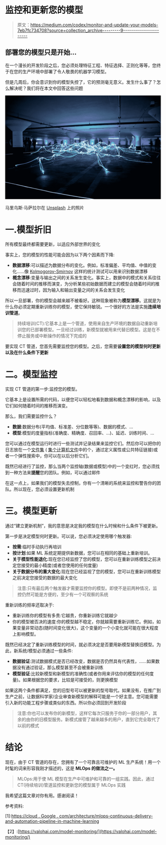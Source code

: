 # 监控和更新您的模型

> 原文：<https://medium.com/codex/monitor-and-update-your-models-7eb7fc734708?source=collection_archive---------9----------------------->

## 部署您的模型只是开始…

在一个漫长的开发阶段之后，您必须处理特征工程、特征选择、正则化等等，您终于在您的生产环境中部署了令人敬畏的机器学习模型。

但是几周后，你会意识到你的模型失控了，它的预测毫无意义。发生什么事了？怎么解决呢？我们将在本文中回答这些问题

![](img/348001ce6558da61e1ffa3212baa4f00.png)

马里乌斯·马萨拉尔在 [Unsplash](https://unsplash.com/s/photos/machine-learning?utm_source=unsplash&utm_medium=referral&utm_content=creditCopyText) 上的照片

# 一.模型折旧

所有模型最终都需要更新，以适应外部世界的变化

事实上，您的模型的性能可能会因为以下两个因素而下降:

*   **数据漂移**:可以描述为数据分布的变化。例如，标准偏差、平均值、中值的变化……像 [Kolmogorov-Smirnov](https://en.wikipedia.org/wiki/Kolmogorov%E2%80%93Smirnov_test) 这样的统计测试可以用来识别数据漂移
*   **概念漂移**:变量与输出之间的关系发生变化。事实上，数据中的模式和关系往往会随着时间的推移而演变，为分析某些初始数据而建立的模型会随着时间的推移而迅速过时，因为输入和输出变量之间的关系会发生变化

所以一旦部署，你的模型会越来越不被看好。这种现象被称为**模型漂移**。这就是为什么你必须定期重新训练你的模型，使它保持敏锐。一个很好的方法是实施**连续培训管道**。

> 持续培训(CT):它基本上是一个管道，使用来自生产环境的数据自动重新培训您的已部署模型。一旦经过训练，新模型就被用来代替旧模型。这是在不停止服务或中断操作的情况下完成的

要实现 CT 管道，您首先需要监控您的模型。之后，您需要**设置您的模型何时更新以及在什么条件下更新**

# 二。模型监控

实现 CT 管道的第一步:监控您的模型。

它基本上是设置所需的代码，以便您可以轻松地看到数据和概念漂移的影响，以及它们如何随着时间的推移而演变。

那么，我们需要监控什么？

*   **数据**:数据分布(平均值、标准差、分位数等等)、数据的模式、…
*   **模型**:模型的度量指标(准确度、精确度、召回率、…)、延迟、训练时间、…

您可以通过在模型运行时进行一些测试并记录结果来监控它们。然后你可以把你的日志放在一个[文件集](https://en.wikipedia.org/wiki/Fileset) ( [集](https://en.wikipedia.org/wiki/Set_(mathematics))[个计算机文件](https://en.wikipedia.org/wiki/Computer_file)中的个，通过定义属性或公共特征链接)或者一个弹性搜索中，你可以在以后分析它们。

既然已经进行了监控，那么当两个监控轴(数据或模型)中的一个变红时，您必须找到一种方法来**提醒**您的团队。例如，可以通过邮件

在这一点上，如果我们的模型失去控制，你有一个清晰的系统来监控和警告你的团队。所以现在，您必须设置更新机制

# 三。模型更新

通过“建立更新机制”，我的意思是决定我的模型在什么时候和什么条件下被更新。

第一步是决定模型何时更新。可以说，您必须决定使用哪个触发器:

*   **按需**:临时手动执行再培训
*   **按计划**:如果 ML 系统定期提供新数据，您可以在相同的基础上重新培训。
*   **关于模型性能退化**:现在您已经监控了您的模型，您可以在重新训练模型之前决定您接受的最小精度(或者您使用的任何度量)
*   **关于数据分布的重大变化**:现在您已经监视了您的模型，您可以在重新训练模型之前决定您接受的数据的最大变化

> 注意:只有最后两个触发器才需要监控你的模型。即使不是前两种情况，监控仍然可能是方便的，至少有一个可观察的系统

重新训练的频率还取决于:

*   重新训练你的模型有多贵:它越贵，你重新训练它就越少
*   你的模型被否决的速度:你的模型越不稳定，你就越需要重新训练它。例如，如果变量非常动态(随时间变化很大)，这个变量的一个小变化就可能在很大程度上影响模型。

既然已经决定了重新训练模型的时间，就必须决定是否要用新模型替换旧模型。为此，新系统/模型必须通过一些条件:

*   **数据验证**:测试数据模式是否已经改变，数据是否仍然具有代表性，……如果数据没有通过验证，那么模型甚至不会被重新训练
*   **模型验证**:比较新模型和新模型的准确性(或者你用来评估你的模型的任何度量)。如果根据您的要求，比较是可接受的，则更换模型

如果这两个条件都满足，您的旧型号可以被更新的型号取代。如果没有，在推广到生产之前，让数据科学家/企业审查新模型的解释可能是一个好主意。您可能需要引入新的功能工程步骤或类似的东西。所以你必须回到开发阶段

> 注意:你也可以发布你的新模型，这样它每次只服务于你的一部分用户，其余的由你的旧模型服务。新模式接管了越来越多的用户，直到它完全取代了以前的模式

# 结论

现在，由于 CT 管道的存在，您拥有了一个可靠且可维护的 ML 生产系统！用一个时髦的词来形容我刚才描述的，这是 **MLOps 的做法之一。**

> MLOps:用于使 ML 模型在生产中可维护和可靠的一组实践。因此，通过 CT(持续培训)管道监控和更新您的模型属于 MLOps 实践

我希望这篇文章对你有用。感谢阅读！

参考资料:

[1]:[https://cloud . Google . com/architecture/mlops-continuous-delivery-and-automation-pipeline-in-machine-learning](https://cloud.google.com/architecture/mlops-continuous-delivery-and-automation-pipelines-in-machine-learning)

【2】:[https://valohai.com/model-monitoring/](https://valohai.com/model-monitoring/)

[3]:[https://www.datarobot.com/wiki/model-monitoring/](https://www.datarobot.com/wiki/model-monitoring/)